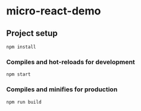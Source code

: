 # micro-react-demo


## Project setup
```
npm install
```

### Compiles and hot-reloads for development
```
npm start
```

### Compiles and minifies for production
```
npm run build
